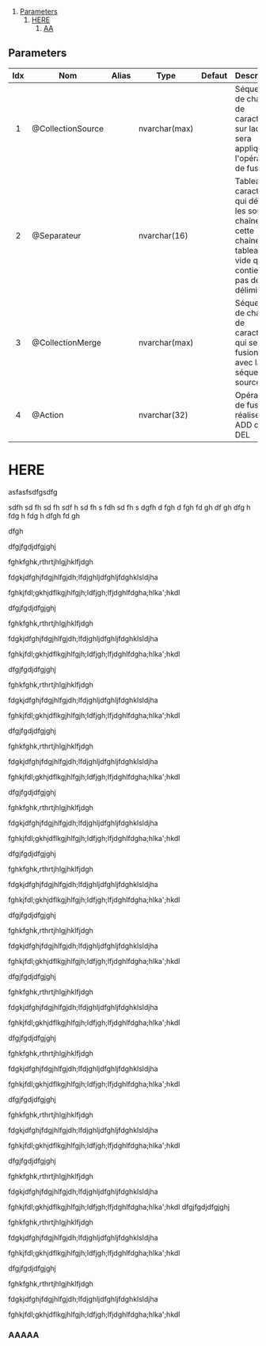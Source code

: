 1. [Parameters](#parameters) 
   1. [HERE](#here)
      1. [AA](#aaaaa)

## Parameters

|Idx|Nom|Alias|Type|Defaut|Description|Commentaire|Version|Spe|Dev|
|:-:|-----------------|-----|-------------|------|--------------------------------------------------------------------------------------------------------------------|-----------|-------|:-:|---|
| 1 | @CollectionSource | | nvarchar(max) | | Séquence de chaînes de caractères sur laquelle sera appliquer l'opération de fusion | | | [ ] | |
| 2 | @Separateur | | nvarchar(16) | | Tableau de caractères qui délimite les sous-chaînes de cette chaîne, tableau vide qui ne contient pas de délimiteurs | | | [ ] | |
| 3 | @CollectionMerge | | nvarchar(max) | | Séquence de chaîne de caractères qui sera fusioner avec la séquence source | | | [ ] | |
| 4 | @Action | | nvarchar(32) | | Opération de fusion à réaliser : ADD ou DEL | | | [ ] | | 

# HERE
asfasfsdfgsdfg

sdfh
sd
fh
sd
fh
sdf
h
sd
fh
s
fdh
sd
fh
s
dgfh
d
fgh
d
fgh
fd
gh
df
gh
dfg
h
fdg
h
fdg
h
dfgh
fd
gh

dfgh

dfgjfgdjdfgjghj


fghkfghk,rthrtjhlgjhklfjdgh

fdgkjdfghjfdgjhlfgjdh;lfdjghljdfghljfdghklsldjha

fghkjfdl;gkhjdflkgjhlfgjh;ldfjgh;lfjdghlfdgha;hlka';hkdl

dfgjfgdjdfgjghj


fghkfghk,rthrtjhlgjhklfjdgh

fdgkjdfghjfdgjhlfgjdh;lfdjghljdfghljfdghklsldjha

fghkjfdl;gkhjdflkgjhlfgjh;ldfjgh;lfjdghlfdgha;hlka';hkdl

dfgjfgdjdfgjghj


fghkfghk,rthrtjhlgjhklfjdgh

fdgkjdfghjfdgjhlfgjdh;lfdjghljdfghljfdghklsldjha

fghkjfdl;gkhjdflkgjhlfgjh;ldfjgh;lfjdghlfdgha;hlka';hkdl

dfgjfgdjdfgjghj


fghkfghk,rthrtjhlgjhklfjdgh

fdgkjdfghjfdgjhlfgjdh;lfdjghljdfghljfdghklsldjha

fghkjfdl;gkhjdflkgjhlfgjh;ldfjgh;lfjdghlfdgha;hlka';hkdl

dfgjfgdjdfgjghj


fghkfghk,rthrtjhlgjhklfjdgh

fdgkjdfghjfdgjhlfgjdh;lfdjghljdfghljfdghklsldjha

fghkjfdl;gkhjdflkgjhlfgjh;ldfjgh;lfjdghlfdgha;hlka';hkdl

dfgjfgdjdfgjghj


fghkfghk,rthrtjhlgjhklfjdgh

fdgkjdfghjfdgjhlfgjdh;lfdjghljdfghljfdghklsldjha

fghkjfdl;gkhjdflkgjhlfgjh;ldfjgh;lfjdghlfdgha;hlka';hkdl

dfgjfgdjdfgjghj


fghkfghk,rthrtjhlgjhklfjdgh

fdgkjdfghjfdgjhlfgjdh;lfdjghljdfghljfdghklsldjha

fghkjfdl;gkhjdflkgjhlfgjh;ldfjgh;lfjdghlfdgha;hlka';hkdl

dfgjfgdjdfgjghj


fghkfghk,rthrtjhlgjhklfjdgh

fdgkjdfghjfdgjhlfgjdh;lfdjghljdfghljfdghklsldjha

fghkjfdl;gkhjdflkgjhlfgjh;ldfjgh;lfjdghlfdgha;hlka';hkdl

dfgjfgdjdfgjghj


fghkfghk,rthrtjhlgjhklfjdgh

fdgkjdfghjfdgjhlfgjdh;lfdjghljdfghljfdghklsldjha

fghkjfdl;gkhjdflkgjhlfgjh;ldfjgh;lfjdghlfdgha;hlka';hkdl

dfgjfgdjdfgjghj


fghkfghk,rthrtjhlgjhklfjdgh

fdgkjdfghjfdgjhlfgjdh;lfdjghljdfghljfdghklsldjha

fghkjfdl;gkhjdflkgjhlfgjh;ldfjgh;lfjdghlfdgha;hlka';hkdl

dfgjfgdjdfgjghj


fghkfghk,rthrtjhlgjhklfjdgh

fdgkjdfghjfdgjhlfgjdh;lfdjghljdfghljfdghklsldjha

fghkjfdl;gkhjdflkgjhlfgjh;ldfjgh;lfjdghlfdgha;hlka';hkdl
dfgjfgdjdfgjghj


fghkfghk,rthrtjhlgjhklfjdgh

fdgkjdfghjfdgjhlfgjdh;lfdjghljdfghljfdghklsldjha

fghkjfdl;gkhjdflkgjhlfgjh;ldfjgh;lfjdghlfdgha;hlka';hkdl

dfgjfgdjdfgjghj


fghkfghk,rthrtjhlgjhklfjdgh

fdgkjdfghjfdgjhlfgjdh;lfdjghljdfghljfdghklsldjha

fghkjfdl;gkhjdflkgjhlfgjh;ldfjgh;lfjdghlfdgha;hlka';hkdl


### AAAAA
